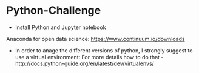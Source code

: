 # Python-Challenge

- Install Python and Jupyter notebook
 
 Anaconda for open data science:
 https://www.continuum.io/downloads
 
 
 - In order to anage the different versions of python, I strongly suggest to use a virtual environment:
   For more details how to do that -  http://docs.python-guide.org/en/latest/dev/virtualenvs/
